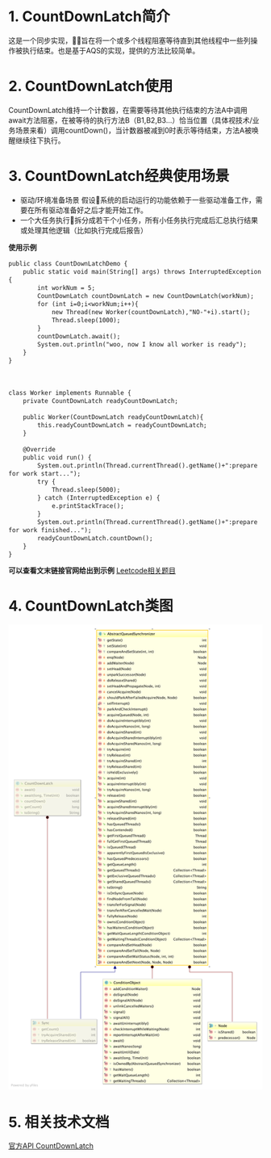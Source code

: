 # 1. CountDownLatch简介
这是一个同步实现，旨在将一个或多个线程阻塞等待直到其他线程中一些列操作被执行结束。也是基于AQS的实现，提供的方法比较简单。

# 2. CountDownLatch使用

CountDownLatch维持一个计数器，在需要等待其他执行结束的方法A中调用await方法阻塞，在被等待的执行方法B（B1,B2,B3...）恰当位置（具体视技术/业务场景来看）调用countDown()，当计数器被减到0时表示等待结束，方法A被唤醒继续往下执行。

# 3. CountDownLatch经典使用场景
* 驱动/环境准备场景
    假设系统的启动运行的功能依赖于一些驱动准备工作，需要在所有驱动准备好之后才能开始工作。
* 一个大任务执行拆分成若干个小任务，所有小任务执行完成后汇总执行结果或处理其他逻辑（比如执行完成后报告）

**使用示例**
```
public class CountDownLatchDemo {
    public static void main(String[] args) throws InterruptedException {
        int workNum = 5;
        CountDownLatch countDownLatch = new CountDownLatch(workNum);
        for (int i=0;i<workNum;i++){
            new Thread(new Worker(countDownLatch),"NO-"+i).start();
            Thread.sleep(1000);
        }
        countDownLatch.await();
        System.out.println("woo, now I know all worker is ready");
    }
}



class Worker implements Runnable {
    private CountDownLatch readyCountDownLatch;

    public Worker(CountDownLatch readyCountDownLatch){
        this.readyCountDownLatch = readyCountDownLatch;
    }

    @Override
    public void run() {
        System.out.println(Thread.currentThread().getName()+":prepare for work start...");
        try {
            Thread.sleep(5000);
        } catch (InterruptedException e) {
            e.printStackTrace();
        }
        System.out.println(Thread.currentThread().getName()+":prepare for work finished...");
        readyCountDownLatch.countDown();
    }
}

```

**可以查看文末链接官网给出到示例**
[Leetcode相关题目](https://leetcode-cn.com/problems/print-in-order/)
# 4. CountDownLatch类图
![CountDownLatch类图](../../../picture/CountDownLatch.png)
 
# 5. 相关技术文档

 [官方API CountDownLatch](https://docs.oracle.com/javase/7/docs/api/java/util/concurrent/CountDownLatch.html)
